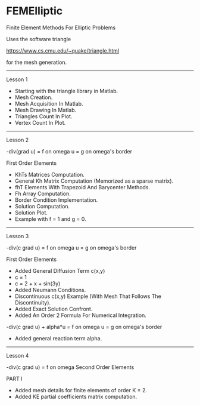 # FEMElliptic
Finite Element Methods For Elliptic Problems

Uses the software triangle

https://www.cs.cmu.edu/~quake/triangle.html

for the mesh generation.

-----
Lesson 1

 - Starting with the triangle library in Matlab.
 - Mesh Creation.
 - Mesh Acquisition In Matlab.
 - Mesh Drawing In Matlab.
 - Triangles Count In Plot.
 - Vertex Count In Plot.

-----
Lesson 2

-div(grad u) = f 	on omega
u = g 			    on omega's border

First Order Elements

 - KhTs Matrices Computation.
 - General Kh Matrix Computation (Memorized as a sparse matrix).
 - fhT Elements With Trapezoid And Barycenter Methods.
 - Fh Array Computation.
 - Border Condition Implementation.
 - Solution Computation.
 - Solution Plot.
 - Example with f = 1 and g = 0.

-----
Lesson 3

-div(c grad u) = f 	on omega
u = g 	on omega's border

First Order Elements

 - Added General Diffusion Term c(x,y)
 - c = 1
 - c = 2 + x + sin(3y)
 - Added Neumann Conditions.
 - Discontinuous c(x,y) Example (With Mesh That Follows The Discontinuity).
 - Added Exact Solution Confront.
 - Added An Order 2 Formula For Numerical Integration.
 
 
-div(c grad u) + alpha*u = f 	on omega
u = g 	on omega's border

 - Added general reaction term alpha.


-----
Lesson 4

-div(c grad u) = f 	on omega
Second Order Elements

PART I

 - Added mesh details for finite elements of order K = 2.
 - Added KE partial coefficients matrix computation.

 


